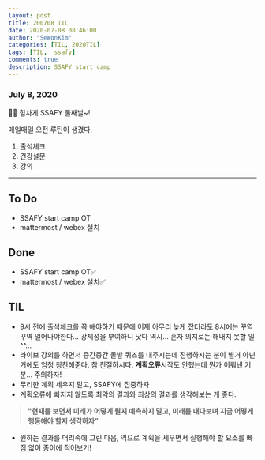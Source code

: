 ```yaml
---
layout: post
title: 200708 TIL
date: 2020-07-08 08:46:00
author: "SeWonKim"
categories: [TIL, 2020TIL]
tags: [TIL,  ssafy]
comments: true
description: SSAFY start camp
---
```


### July 8, 2020

👨‍💻 힘차게 SSAFY 둘째날~!

매일매일 오전 루틴이 생겼다.

1. 출석체크
2. 건강설문
3. 강의

---

## To Do

- SSAFY start camp OT
- mattermost / webex 설치

## Done

- SSAFY start camp OT✅
- mattermost / webex 설치✅

## TIL

- 9시 전에 출석체크를 꼭 해야하기 때문에 어제 아무리 늦게 잤더라도 8시에는 꾸역꾸역 일어나야한다... 강제성을 부여하니 낫다 역시... 혼자 의지로는 해내지 못할 일 ^^...
- 라이브 강의를 하면서 중간중간 돌발 퀴즈를 내주시는데 진행하시는 분이 별거 아닌 거에도 엄청 칭찬해준다. 참 친절하시다. **계획오류**시작도 안했는데 뭔가 이뤄낸 기분... 주의하자!
- 무리한 계획 세우지 말고, SSAFY에 집중하자
- 계획오류에 빠지지 않도록 최악의 결과와 최상의 결과를 생각해보는 게 좋다.

> **"현재를 보면서 미래가 어떻게 될지 예측하지 말고, 미래를 내다보며 지금 어떻게 행동해야 할지 생각하자"**

- 원하는 결과를 머리속에 그린 다음, 역으로 계획을 세우면서 실행해야 할 요소를 빠짐 없이 종이에 적어보기!
